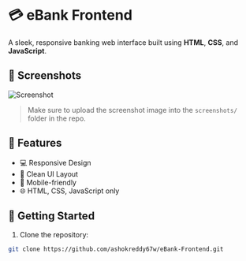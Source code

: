 # 💳 eBank Frontend

A sleek, responsive banking web interface built using **HTML**, **CSS**, and **JavaScript**.

## 📸 Screenshots

![Screenshot](screenshots/homepage.png)

> Make sure to upload the screenshot image into the `screenshots/` folder in the repo.

## 🧰 Features

- 💻 Responsive Design
- 🎨 Clean UI Layout
- 📱 Mobile-friendly
- 🌐 HTML, CSS, JavaScript only

## 🚀 Getting Started

1. Clone the repository:

```bash
git clone https://github.com/ashokreddy67w/eBank-Frontend.git
